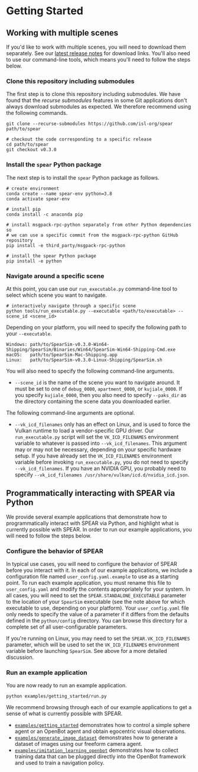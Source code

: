 # Getting Started

## Working with multiple scenes

If you'd like to work with multiple scenes, you will need to download them separately. See our [latest release notes](https://github.com/isl-org/spear/releases/tag/v0.3.0) for download links. You'll also need to use our command-line tools, which means you'll need to follow the steps below.

### Clone this repository including submodules

The first step is to clone this repository including submodules. We have found that the _recurse submodules_ features in some Git applications don't always download submodules as expected. We therefore recommend using the following commands.

```console
git clone --recurse-submodules https://github.com/isl-org/spear path/to/spear

# checkout the code corresponding to a specific release
cd path/to/spear
git checkout v0.3.0
```

### Install the `spear` Python package

The next step is to install the `spear` Python package as follows.

```console
# create environment
conda create --name spear-env python=3.8
conda activate spear-env

# install pip
conda install -c anaconda pip

# install msgpack-rpc-python separately from other Python dependencies so
# we can use a specific commit from the msgpack-rpc-python GitHub repository
pip install -e third_party/msgpack-rpc-python

# install the spear Python package
pip install -e python
```

### Navigate around a specific scene

At this point, you can use our `run_executable.py` command-line tool to select which scene you want to navigate.

```console
# interactively navigate through a specific scene
python tools/run_executable.py --executable <path/to/executable> --scene_id <scene_id>
```

Depending on your platform, you will need to specify the following path to your `--executable`.

```
Windows: path/to/SpearSim-v0.3.0-Win64-Shipping/SpearSim/Binaries/Win64/SpearSim-Win64-Shipping-Cmd.exe
macOS:   path/to/SpearSim-Mac-Shipping.app
Linux:   path/to/SpearSim-v0.3.0-Linux-Shipping/SpearSim.sh
```

You will also need to specify the following command-line arguments.

  - `--scene_id` is the name of the scene you want to navigate around. It must be set to one of `debug_0000`, `apartment_0000`, or `kujiale_0000`. If you specify `kujiale_0000`, then you also need to specify `--paks_dir` as the directory containing the scene data you downloaded earlier.

The following command-line arguments are optional.

  - `--vk_icd_filenames` only has an effect on Linux, and is used to force the Vulkan runtime to load a vendor-specific GPU driver. Our `run_executable.py` script will set the `VK_ICD_FILENAMES` environment variable to whatever is passed into `--vk_icd_filenames`. This argument may or may not be necessary, depending on your specific hardware setup. If you have already set the `VK_ICD_FILENAMES` environment variable before invoking `run_executable.py`, you do not need to specify `--vk_icd_filenames`. If you have an NVIDIA GPU, you probably need to specify `--vk_icd_filenames /usr/share/vulkan/icd.d/nvidia_icd.json`.

## Programmatically interacting with SPEAR via Python

We provide several example applications that demonstrate how to programmatically interact with SPEAR via Python, and highlight what is currently possible with SPEAR. In order to run our example applications, you will need to follow the steps below.

### Configure the behavior of SPEAR

In typical use cases, you will need to configure the behavior of SPEAR before you interact with it. In each of our example applications, we include a configuration file named `user_config.yaml.example` to use as a starting point. To run each example application, you must rename this file to `user_config.yaml` and modify the contents appropriately for your system. In all cases, you will need to set the `SPEAR.STANDALONE_EXECUTABLE` parameter to the location of your `SpearSim` executable (see the note above for which executable to use, depending on your platform). Your `user_config.yaml` file only needs to specify the value of a parameter if it differs from the defaults defined in the `python/config` directory. You can browse this directory for a complete set of all user-configurable parameters.

If you're running on Linux, you may need to set the `SPEAR.VK_ICD_FILENAMES` parameter, which will be used to set the `VK_ICD_FILENAMES` environment variable before launching `SpearSim`. See above for a more detailed discussion.

### Run an example application

You are now ready to run an example application.

```console
python examples/getting_started/run.py
```

We recommend browsing through each of our example applications to get a sense of what is currently possible with SPEAR.
  - [`examples/getting_started`](../examples/getting_started) demonstrates how to control a simple sphere agent or an OpenBot agent and obtain egocentric visual observations.
  - [`examples/generate_image_dataset`](../examples/generate_image_dataset) demonstrates how to generate a dataset of images using our freeform camera agent.
  - [`examples/imitation_learning_openbot`](../examples/imitation_learning_openbot) demonstrates how to collect training data that can be plugged directly into the OpenBot framework and used to train a navigation policy.
